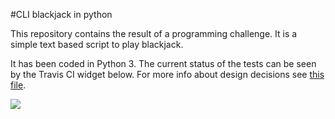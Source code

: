 #CLI blackjack in python

This repository contains the result of a programming challenge. It is a simple text based script to play blackjack.

It has been coded in Python 3. The current status of the tests can be seen by the Travis CI widget below. For more info about design decisions see [this file](DesignComments.md).

![](https://travis-ci.org/artwr/blackjack-python.svg?branch=master)

